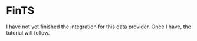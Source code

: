 # FinTS

I have not yet finished the integration for this data provider. Once I have, the tutorial will follow.